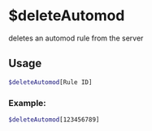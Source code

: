 # $deleteAutomod

deletes an automod rule from the server

## Usage

```bash
$deleteAutomod[Rule ID]
```

### Example:
```bash
$deleteAutomod[123456789]
```